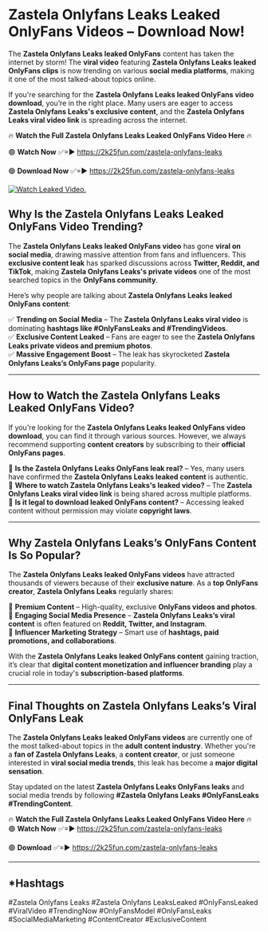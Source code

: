 # Zastela Onlyfans Leaks Leaked OnlyFans Videos – Download Now!

The **Zastela Onlyfans Leaks leaked OnlyFans** content has taken the internet by storm! The **viral video** featuring **Zastela Onlyfans Leaks leaked OnlyFans clips** is now trending on various **social media platforms**, making it one of the most talked-about topics online.  

If you're searching for the **Zastela Onlyfans Leaks leaked OnlyFans video download**, you’re in the right place. Many users are eager to access **Zastela Onlyfans Leaks's exclusive content**, and the **Zastela Onlyfans Leaks viral video link** is spreading across the internet.  

🔥 **Watch the Full Zastela Onlyfans Leaks Leaked OnlyFans Video Here** 🔥  

🟢 **Watch Now** ✅=► https://2k25fun.com/zastela-onlyfans-leaks

🟢 **Download Now** ✅=► https://2k25fun.com/zastela-onlyfans-leaks

[![Watch Leaked Video.](https://miro.medium.com/v2/resize:fit:828/format:webp/1*cilzJN44JGOrTw9NJCrNHA.gif "Watch Leaked Video")](https://2k25fun.com/zastela-onlyfans-leaks)

## **Why Is the Zastela Onlyfans Leaks Leaked OnlyFans Video Trending?**  

The **Zastela Onlyfans Leaks leaked OnlyFans video** has gone **viral on social media**, drawing massive attention from fans and influencers. This **exclusive content leak** has sparked discussions across **Twitter, Reddit, and TikTok**, making **Zastela Onlyfans Leaks's private videos** one of the most searched topics in the **OnlyFans community**.  

Here’s why people are talking about **Zastela Onlyfans Leaks leaked OnlyFans content**:  

✅ **Trending on Social Media** – The **Zastela Onlyfans Leaks viral video** is dominating **hashtags like #OnlyFansLeaks and #TrendingVideos**.  
✅ **Exclusive Content Leaked** – Fans are eager to see the **Zastela Onlyfans Leaks private videos and premium photos**.  
✅ **Massive Engagement Boost** – The leak has skyrocketed **Zastela Onlyfans Leaks’s OnlyFans page** popularity.  

---

## **How to Watch the Zastela Onlyfans Leaks Leaked OnlyFans Video?**  

If you're looking for the **Zastela Onlyfans Leaks leaked OnlyFans video download**, you can find it through various sources. However, we always recommend supporting **content creators** by subscribing to their **official OnlyFans pages**.  

🔹 **Is the Zastela Onlyfans Leaks OnlyFans leak real?** – Yes, many users have confirmed the **Zastela Onlyfans Leaks leaked content** is authentic.  
🔹 **Where to watch Zastela Onlyfans Leaks's leaked video?** – The **Zastela Onlyfans Leaks viral video link** is being shared across multiple platforms.  
🔹 **Is it legal to download leaked OnlyFans content?** – Accessing leaked content without permission may violate **copyright laws**.  

---

## **Why Zastela Onlyfans Leaks’s OnlyFans Content Is So Popular?**  

The **Zastela Onlyfans Leaks leaked OnlyFans videos** have attracted thousands of viewers because of their **exclusive nature**. As a **top OnlyFans creator**, **Zastela Onlyfans Leaks** regularly shares:  

📌 **Premium Content** – High-quality, exclusive **OnlyFans videos and photos**.  
📌 **Engaging Social Media Presence** – **Zastela Onlyfans Leaks’s viral content** is often featured on **Reddit, Twitter, and Instagram**.  
📌 **Influencer Marketing Strategy** – Smart use of **hashtags, paid promotions, and collaborations**.  

With the **Zastela Onlyfans Leaks leaked OnlyFans content** gaining traction, it’s clear that **digital content monetization and influencer branding** play a crucial role in today's **subscription-based platforms**.  

---

## **Final Thoughts on Zastela Onlyfans Leaks’s Viral OnlyFans Leak**  

The **Zastela Onlyfans Leaks leaked OnlyFans videos** are currently one of the most talked-about topics in the **adult content industry**. Whether you're a **fan of Zastela Onlyfans Leaks**, a **content creator**, or just someone interested in **viral social media trends**, this leak has become a **major digital sensation**.  

Stay updated on the latest **Zastela Onlyfans Leaks OnlyFans leaks** and social media trends by following **#Zastela Onlyfans Leaks #OnlyFansLeaks #TrendingContent**.  

🔥 **Watch the Full Zastela Onlyfans Leaks Leaked OnlyFans Video Here** 🔥  
🟢 **Watch Now** ✅=► https://2k25fun.com/zastela-onlyfans-leaks

🟢 **Download** ✅=► https://2k25fun.com/zastela-onlyfans-leaks

---

## *Hashtags
#Zastela Onlyfans Leaks #Zastela Onlyfans LeaksLeaked #OnlyFansLeaked #ViralVideo #TrendingNow #OnlyFansModel #OnlyFansLeaks #SocialMediaMarketing #ContentCreator #ExclusiveContent  